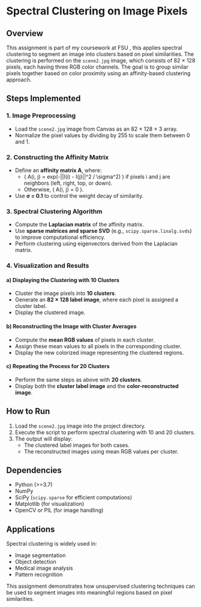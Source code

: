 # Spectral Clustering on Image Pixels

## Overview
This assignment is part of my coursework at FSU , this applies spectral clustering to segment an image into clusters based on pixel similarities. The clustering is performed on the `scene2.jpg` image, which consists of 82 × 128 pixels, each having three RGB color channels. The goal is to group similar pixels together based on color proximity using an affinity-based clustering approach.

## Steps Implemented
### 1. Image Preprocessing
- Load the `scene2.jpg` image from Canvas as an 82 × 128 × 3 array.
- Normalize the pixel values by dividing by 255 to scale them between 0 and 1.

### 2. Constructing the Affinity Matrix
- Define an **affinity matrix A**, where:
  - \( A(i, j) = exp(-||I(i) - I(j)||^2 / \sigma^2) \) if pixels i and j are neighbors (left, right, top, or down).
  - Otherwise, \( A(i, j) = 0 \).
- Use **σ = 0.1** to control the weight decay of similarity.

### 3. Spectral Clustering Algorithm
- Compute the **Laplacian matrix** of the affinity matrix.
- Use **sparse matrices and sparse SVD** (e.g., `scipy.sparse.linalg.svds`) to improve computational efficiency.
- Perform clustering using eigenvectors derived from the Laplacian matrix.

### 4. Visualization and Results
#### a) Displaying the Clustering with 10 Clusters
- Cluster the image pixels into **10 clusters**.
- Generate an **82 × 128 label image**, where each pixel is assigned a cluster label.
- Display the clustered image.

#### b) Reconstructing the Image with Cluster Averages
- Compute the **mean RGB values** of pixels in each cluster.
- Assign these mean values to all pixels in the corresponding cluster.
- Display the new colorized image representing the clustered regions.

#### c) Repeating the Process for 20 Clusters
- Perform the same steps as above with **20 clusters**.
- Display both the **cluster label image** and the **color-reconstructed image**.

## How to Run
1. Load the `scene2.jpg` image into the project directory.
2. Execute the script to perform spectral clustering with 10 and 20 clusters.
3. The output will display:
   - The clustered label images for both cases.
   - The reconstructed images using mean RGB values per cluster.

## Dependencies
- Python (>=3.7)
- NumPy
- SciPy (`scipy.sparse` for efficient computations)
- Matplotlib (for visualization)
- OpenCV or PIL (for image handling)

## Applications
Spectral clustering is widely used in:
- Image segmentation
- Object detection
- Medical image analysis
- Pattern recognition

This assignment demonstrates how unsupervised clustering techniques can be used to segment images into meaningful regions based on pixel similarities.

